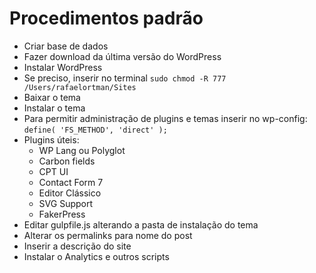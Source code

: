 # Procedimentos padrão
- Criar base de dados
- Fazer download da última versão do WordPress
- Instalar WordPress 
- Se preciso, inserir no terminal ```sudo chmod -R 777 /Users/rafaelortman/Sites```
- Baixar o tema
- Instalar o tema
- Para permitir administração de plugins e temas inserir no wp-config: ```define( 'FS_METHOD', 'direct' );```
- Plugins úteis:
    - WP Lang ou Polyglot
    - Carbon fields
    - CPT UI
    - Contact Form 7
    - Editor Clássico
    - SVG Support
    - FakerPress
- Editar gulpfile.js alterando a pasta de instalação do tema
- Alterar os permalinks para nome do post
- Inserir a descrição do site
- Instalar o Analytics e outros scripts 
